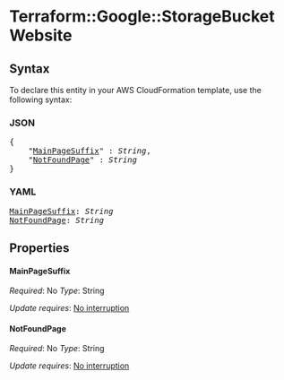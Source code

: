 # Terraform::Google::StorageBucket Website

## Syntax

To declare this entity in your AWS CloudFormation template, use the following syntax:

### JSON

<pre>
{
    "<a href="#mainpagesuffix" title="MainPageSuffix">MainPageSuffix</a>" : <i>String</i>,
    "<a href="#notfoundpage" title="NotFoundPage">NotFoundPage</a>" : <i>String</i>
}
</pre>

### YAML

<pre>
<a href="#mainpagesuffix" title="MainPageSuffix">MainPageSuffix</a>: <i>String</i>
<a href="#notfoundpage" title="NotFoundPage">NotFoundPage</a>: <i>String</i>
</pre>

## Properties

#### MainPageSuffix

_Required_: No
_Type_: String

_Update requires_: [No interruption](https://docs.aws.amazon.com/AWSCloudFormation/latest/UserGuide/using-cfn-updating-stacks-update-behaviors.html#update-no-interrupt)

#### NotFoundPage

_Required_: No
_Type_: String

_Update requires_: [No interruption](https://docs.aws.amazon.com/AWSCloudFormation/latest/UserGuide/using-cfn-updating-stacks-update-behaviors.html#update-no-interrupt)


